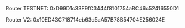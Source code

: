 Router TESTNET: 0xD99D1c33F9fC3444f8101754aBC46c52416550D1

Router V2: 0x10ED43C718714eb63d5aA57B78B54704E256024E
